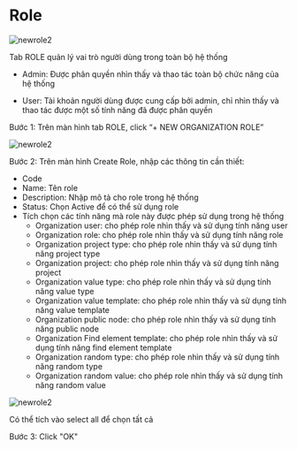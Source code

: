 # Role 

![newrole2](https://user-images.githubusercontent.com/105435351/200033082-6dd74305-0786-415b-ae49-10070b03d656.png)

Tab ROLE quản lý vai trò người dùng trong toàn bộ hệ thống

-	Admin: Được phân quyền nhìn thấy và thao tác toàn bộ chức năng của hệ thống
  
-	User: Tài khoản người dùng được cung cấp bởi admin, chỉ nhìn thấy và thao tác được một số tính năng đã được phân quyền
  
Bước 1: Trên màn hình tab ROLE, click “+ NEW ORGANIZATION ROLE”

![newrole2](https://user-images.githubusercontent.com/105435351/200033082-6dd74305-0786-415b-ae49-10070b03d656.png)

Bước 2: Trên màn hình Create Role, nhập các thông tin cần thiết:

-	Code
-	Name: Tên role
-	Description: Nhập mô tả cho role trong hệ thống
-	Status: Chọn Active để có thể sử dụng role
- Tích chọn các tính năng mà role này được phép sử dụng trong hệ thống
  - Organization user: cho phép role nhìn thấy và sử dụng tính năng user
  - Organization role: cho phép role nhìn thấy và sử dụng tính năng role
  - Organization project type: cho phép role nhìn thấy và sử dụng tính năng project type
  - Organization project: cho phép role nhìn thấy và sử dụng tính năng project
  - Organization value type: cho phép role nhìn thấy và sử dụng tính năng value type
  - Organization value template: cho phép role nhìn thấy và sử dụng tính năng value template
  - Organization public node: cho phép role nhìn thấy và sử dụng tính năng public node
  - Organization Find element template: cho phép role nhìn thấy và sử dụng tính năng find element template
  - Organization random type: cho phép role nhìn thấy và sử dụng tính năng random type
  - Organization random value: cho phép role nhìn thấy và sử dụng tính năng random value

![newrole2](https://user-images.githubusercontent.com/105435351/200033082-6dd74305-0786-415b-ae49-10070b03d656.png)

  Có thể tích vào select all để chọn tất cả

Bước 3: Click "OK"
